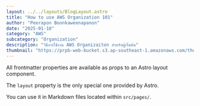 ```yaml
---
layout: ../../layouts/BlogLayout.astro
title: "How to use AWS Organization 101"
author: "Peerapon Boonkaweenapanon"
date: "2025-01-18"
category: "AWS"
subcategory: "Organization"
description: "วิธีการใช้งาน AWS Organizaiton สำหรับผู้เริ่มต้น"
thumbnail: "https://prpb-web-bucket.s3.ap-southeast-1.amazonaws.com/thumbnail.png"
---
```


All frontmatter properties are available as props to an Astro layout component.

The `layout` property is the only special one provided by Astro.

You can use it in Markdown files located within `src/pages/`.
